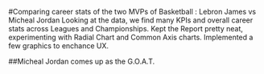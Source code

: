 #Comparing career stats of the two MVPs of Basketball : Lebron James vs Micheal Jordan
Looking at the data, we find many KPIs and overall career stats across Leagues and Championships.
Kept the Report pretty neat, experimenting with Radial Chart and Common Axis charts.
Implemented a few graphics to enchance UX.

##Micheal Jordan comes up as the G.O.A.T.
